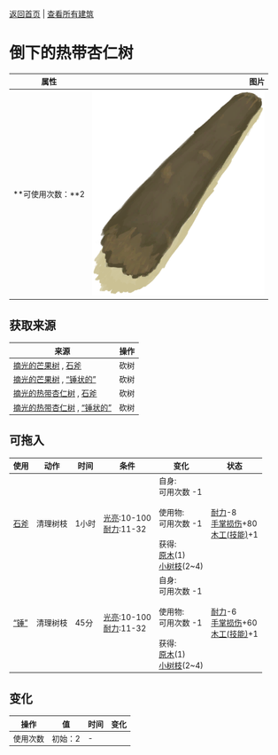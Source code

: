 [返回首页](index.md)   |  [查看所有建筑](building.md)
# 倒下的热带杏仁树  
>   
  
  属性  |   图片   
 ----  |  ----:   
 **可使用次数：**2  |  ![](Sprite/Log.png)   
  
## 获取来源  
来源  |  操作  
----  |  ----  
[摘光的芒果树](MangoTreeCleared.md) , [石斧](StoneAxe.md)  |  砍树  
[摘光的芒果树](MangoTreeCleared.md) , [“锤状的”](tag_AxeAdv.md)  |  砍树  
[摘光的热带杏仁树](TropicalAlmondTreeCleared.md) , [石斧](StoneAxe.md)  |  砍树  
[摘光的热带杏仁树](TropicalAlmondTreeCleared.md) , [“锤状的”](tag_AxeAdv.md)  |  砍树  
## 可拖入  
使用  |  动作  |  时间  |  条件  |  变化  |  状态  
----  |  ----  |  ----  |  ----  |  ----  |  ----  
[石斧](StoneAxe.md)  |  清理树枝  |  1小时  |  [光亮](Light.md):10-100<br>[耐力](Stamina.md):11-32  |  自身:<br>可用次数  -1<br><br>使用物:<br>可用次数  -1<br><br>获得:<br>[原木](Log.md)(1)<br>[小树枝](Sticks.md)(2~4)<br>  |  [耐力](Stamina.md)-8<br>[手掌损伤](HandDamage.md)+80<br>[木工(技能)](Skill_Woodworking.md)+1  
[“锤”](tag_Axe.md)  |  清理树枝  |  45分  |  [光亮](Light.md):10-100<br>[耐力](Stamina.md):11-32  |  自身:<br>可用次数  -1<br><br>使用物:<br>可用次数  -1<br><br>获得:<br>[原木](Log.md)(1)<br>[小树枝](Sticks.md)(2~4)<br>  |  [耐力](Stamina.md)-6<br>[手掌损伤](HandDamage.md)+60<br>[木工(技能)](Skill_Woodworking.md)+1  
## 变化  
操作  |  值  |  时间  |  变化  
----  |  ----  |  ----  |  ----  
使用次数  |  初始：2  |  -  |    
